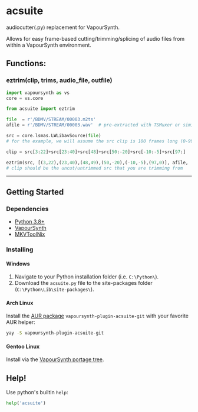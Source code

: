 # acsuite

audiocutter(.py) replacement for VapourSynth.

Allows for easy frame-based cutting/trimming/splicing of audio files
from within a VapourSynth environment.


## Functions:

### eztrim(clip, trims, audio_file, outfile)

```py
import vapoursynth as vs
core = vs.core

from acsuite import eztrim

file  = r'/BDMV/STREAM/00003.m2ts'
afile = r'/BDMV/STREAM/00003.wav'  # pre-extracted with TSMuxer or similar

src = core.lsmas.LWLibavSource(file)
# for the example, we will assume the src clip is 100 frames long (0-99)

clip = src[3:22]+src[23:40]+src[48]+src[50:-20]+src[-10:-5]+src[97:]

eztrim(src, [(3,22),(23,40),(48,49),(50,-20),(-10,-5),(97,0)], afile, 'cut.wav')
# clip should be the uncut/untrimmed src that you are trimming from
```

<!--
## Ordered chapters information:
If `gui` is `True`,
MKVToolNix GUI will open into a new chapter editor environment
with the timestamps needed for ordered chapters.
The OGM or simple chapter format doesn't support using end timestamps,
but ordered-chapters require them for every chapter.
In order to determine the end timestamps,
under `Additional modifications` tick
`Derive end timestamps from start timestamps`.
The last chapter is simply a placeholder
to determine the end timestamp for the last chapter specified in `trims`.
After deriving the end timestamps,
delete this chapter.
-->

---

## Getting Started

### Dependencies
- [Python 3.8+](https://www.python.org/downloads/)
- [VapourSynth](https://github.com/vapoursynth/vapoursynth/releases)
- [MKVToolNix](https://mkvtoolnix.download/downloads.html)

### Installing

#### Windows

1. Navigate to your Python installation folder (i.e. `C:\Python\`).
1. Download the `acsuite.py` file to the site-packages folder (`C:\Python\Lib\site-packages\`).

#### Arch Linux

Install the [AUR package](https://aur.archlinux.org/packages/vapoursynth-plugin-acsuite-git/) `vapoursynth-plugin-acsuite-git` with your favorite AUR helper:

```sh
yay -S vapoursynth-plugin-acsuite-git
```

#### Gentoo Linux

Install via the [VapourSynth portage tree](https://github.com/4re/vapoursynth-portage).

## Help!

Use python's builtin `help`: 

```py
help('acsuite')
```

